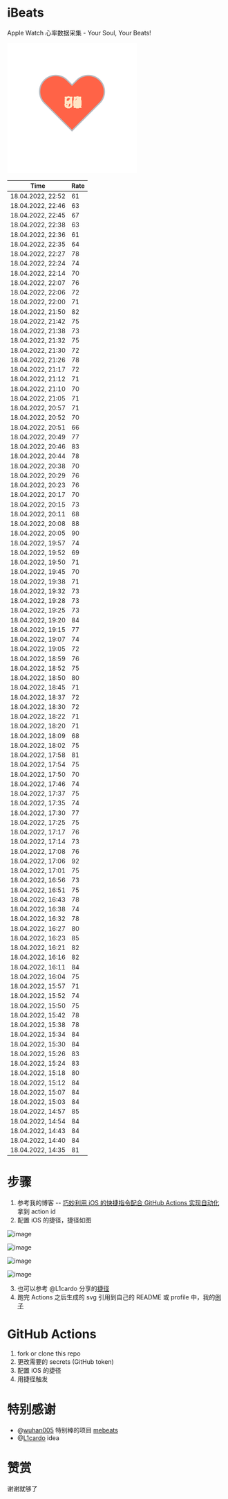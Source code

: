 # iBeats
Apple Watch 心率数据采集 - Your Soul, Your Beats!

![](./files/heart.svg)

<!--START_SECTION:my_heart_rate-->
| Time | Rate | 
 | ---- | ---- | 
| 18.04.2022, 22:52 | 61 |
| 18.04.2022, 22:46 | 63 |
| 18.04.2022, 22:45 | 67 |
| 18.04.2022, 22:38 | 63 |
| 18.04.2022, 22:36 | 61 |
| 18.04.2022, 22:35 | 64 |
| 18.04.2022, 22:27 | 78 |
| 18.04.2022, 22:24 | 74 |
| 18.04.2022, 22:14 | 70 |
| 18.04.2022, 22:07 | 76 |
| 18.04.2022, 22:06 | 72 |
| 18.04.2022, 22:00 | 71 |
| 18.04.2022, 21:50 | 82 |
| 18.04.2022, 21:42 | 75 |
| 18.04.2022, 21:38 | 73 |
| 18.04.2022, 21:32 | 75 |
| 18.04.2022, 21:30 | 72 |
| 18.04.2022, 21:26 | 78 |
| 18.04.2022, 21:17 | 72 |
| 18.04.2022, 21:12 | 71 |
| 18.04.2022, 21:10 | 70 |
| 18.04.2022, 21:05 | 71 |
| 18.04.2022, 20:57 | 71 |
| 18.04.2022, 20:52 | 70 |
| 18.04.2022, 20:51 | 66 |
| 18.04.2022, 20:49 | 77 |
| 18.04.2022, 20:46 | 83 |
| 18.04.2022, 20:44 | 78 |
| 18.04.2022, 20:38 | 70 |
| 18.04.2022, 20:29 | 76 |
| 18.04.2022, 20:23 | 76 |
| 18.04.2022, 20:17 | 70 |
| 18.04.2022, 20:15 | 73 |
| 18.04.2022, 20:11 | 68 |
| 18.04.2022, 20:08 | 88 |
| 18.04.2022, 20:05 | 90 |
| 18.04.2022, 19:57 | 74 |
| 18.04.2022, 19:52 | 69 |
| 18.04.2022, 19:50 | 71 |
| 18.04.2022, 19:45 | 70 |
| 18.04.2022, 19:38 | 71 |
| 18.04.2022, 19:32 | 73 |
| 18.04.2022, 19:28 | 73 |
| 18.04.2022, 19:25 | 73 |
| 18.04.2022, 19:20 | 84 |
| 18.04.2022, 19:15 | 77 |
| 18.04.2022, 19:07 | 74 |
| 18.04.2022, 19:05 | 72 |
| 18.04.2022, 18:59 | 76 |
| 18.04.2022, 18:52 | 75 |
| 18.04.2022, 18:50 | 80 |
| 18.04.2022, 18:45 | 71 |
| 18.04.2022, 18:37 | 72 |
| 18.04.2022, 18:30 | 72 |
| 18.04.2022, 18:22 | 71 |
| 18.04.2022, 18:20 | 71 |
| 18.04.2022, 18:09 | 68 |
| 18.04.2022, 18:02 | 75 |
| 18.04.2022, 17:58 | 81 |
| 18.04.2022, 17:54 | 75 |
| 18.04.2022, 17:50 | 70 |
| 18.04.2022, 17:46 | 74 |
| 18.04.2022, 17:37 | 75 |
| 18.04.2022, 17:35 | 74 |
| 18.04.2022, 17:30 | 77 |
| 18.04.2022, 17:25 | 75 |
| 18.04.2022, 17:17 | 76 |
| 18.04.2022, 17:14 | 73 |
| 18.04.2022, 17:08 | 76 |
| 18.04.2022, 17:06 | 92 |
| 18.04.2022, 17:01 | 75 |
| 18.04.2022, 16:56 | 73 |
| 18.04.2022, 16:51 | 75 |
| 18.04.2022, 16:43 | 78 |
| 18.04.2022, 16:38 | 74 |
| 18.04.2022, 16:32 | 78 |
| 18.04.2022, 16:27 | 80 |
| 18.04.2022, 16:23 | 85 |
| 18.04.2022, 16:21 | 82 |
| 18.04.2022, 16:16 | 82 |
| 18.04.2022, 16:11 | 84 |
| 18.04.2022, 16:04 | 75 |
| 18.04.2022, 15:57 | 71 |
| 18.04.2022, 15:52 | 74 |
| 18.04.2022, 15:50 | 75 |
| 18.04.2022, 15:42 | 78 |
| 18.04.2022, 15:38 | 78 |
| 18.04.2022, 15:34 | 84 |
| 18.04.2022, 15:30 | 84 |
| 18.04.2022, 15:26 | 83 |
| 18.04.2022, 15:24 | 83 |
| 18.04.2022, 15:18 | 80 |
| 18.04.2022, 15:12 | 84 |
| 18.04.2022, 15:07 | 84 |
| 18.04.2022, 15:03 | 84 |
| 18.04.2022, 14:57 | 85 |
| 18.04.2022, 14:54 | 84 |
| 18.04.2022, 14:43 | 84 |
| 18.04.2022, 14:40 | 84 |
| 18.04.2022, 14:35 | 81 |

<!--END_SECTION:my_heart_rate-->

# 步骤
1. 参考我的博客 -- [巧妙利用 iOS 的快捷指令配合 GitHub Actions 实现自动化](https://github.com/yihong0618/gitblog/issues/198) 拿到 action id
2. 配置 iOS 的捷径，捷径如图

![image](https://user-images.githubusercontent.com/15976103/122154218-0db0b480-ce97-11eb-93bb-5aec07c558dc.png)

![image](https://user-images.githubusercontent.com/15976103/122154236-186b4980-ce97-11eb-8e4b-70551a0391ae.png)

![image](https://user-images.githubusercontent.com/15976103/122154268-2d47dd00-ce97-11eb-902e-3acf292265a9.png)

![image](https://user-images.githubusercontent.com/15976103/122174055-fa144680-ceb4-11eb-9be2-3eb83cd516f7.png)

3. 也可以参考 @L1cardo 分享的[捷径](https://www.icloud.com/shortcuts/6ab6047b459c41ad822ad6b94b1c03d4)
4. 跑完 Actions 之后生成的 svg 引用到自己的 README 或 profile 中，我的[例子](https://github.com/yihong0618) 

# GitHub Actions

1. fork or clone this repo
2. 更改需要的 secrets (GitHub token)
3. 配置 iOS 的捷径
4. 用捷径触发

# 特别感谢
- @[wuhan005](https://github.com/wuhan005) 特别棒的项目 [mebeats](https://github.com/wuhan005/mebeats)
- @[L1cardo](https://github.com/L1cardo) idea

# 赞赏
谢谢就够了
